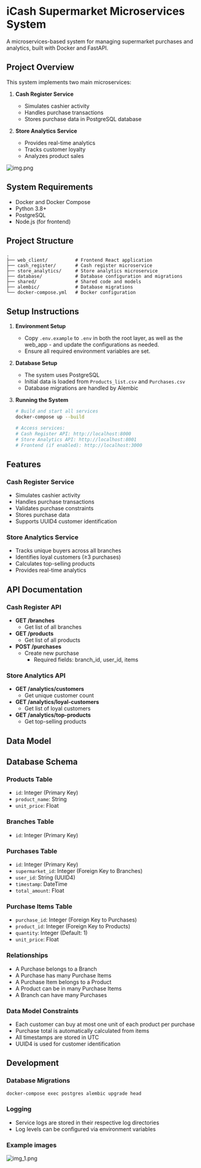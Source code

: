 # iCash Supermarket Microservices System

A microservices-based system for managing supermarket purchases and analytics, built with Docker and FastAPI.

## Project Overview

This system implements two main microservices:

1. **Cash Register Service**
    - Simulates cashier activity
    - Handles purchase transactions
    - Stores purchase data in PostgreSQL database

2. **Store Analytics Service**
    - Provides real-time analytics
    - Tracks customer loyalty
    - Analyzes product sales


![img.png](img.png)


## System Requirements

- Docker and Docker Compose
- Python 3.8+
- PostgreSQL
- Node.js (for frontend)

## Project Structure

```
.
├── web_client/          # Frontend React application
├── cash_register/       # Cash register microservice
├── store_analytics/     # Store analytics microservice
├── database/            # Database configuration and migrations
├── shared/              # Shared code and models
├── alembic/             # Database migrations
└── docker-compose.yml   # Docker configuration
```

## Setup Instructions

1. **Environment Setup**
    - Copy `.env.example` to `.env` in both the root layer, as well as the web_app - and update the configurations as needed.
    - Ensure all required environment variables are set.

2. **Database Setup**
    - The system uses PostgreSQL
    - Initial data is loaded from `Products_list.csv` and `Purchases.csv`
    - Database migrations are handled by Alembic

3. **Running the System**
   ```bash
   # Build and start all services
   docker-compose up --build
   
   # Access services:
   # Cash Register API: http://localhost:8000
   # Store Analytics API: http://localhost:8001
   # Frontend (if enabled): http://localhost:3000
   ```

## Features

### Cash Register Service

- Simulates cashier activity
- Handles purchase transactions
- Validates purchase constraints
- Stores purchase data
- Supports UUID4 customer identification

### Store Analytics Service

- Tracks unique buyers across all branches
- Identifies loyal customers (≥3 purchases)
- Calculates top-selling products
- Provides real-time analytics

## API Documentation

### Cash Register API

- **GET /branches**
    - Get list of all branches
- **GET /products**
    - Get list of all products
- **POST /purchases**
    - Create new purchase
        - Required fields: branch_id, user_id, items

### Store Analytics API

- **GET /analytics/customers**
    - Get unique customer count
- **GET /analytics/loyal-customers**
    - Get list of loyal customers
- **GET /analytics/top-products**
    - Get top-selling products

## Data Model

## Database Schema

### Products Table

- `id`: Integer (Primary Key)
- `product_name`: String
- `unit_price`: Float

### Branches Table

- `id`: Integer (Primary Key)

### Purchases Table

- `id`: Integer (Primary Key)
- `supermarket_id`: Integer (Foreign Key to Branches)
- `user_id`: String (UUID4)
- `timestamp`: DateTime
- `total_amount`: Float

### Purchase Items Table

- `purchase_id`: Integer (Foreign Key to Purchases)
- `product_id`: Integer (Foreign Key to Products)
- `quantity`: Integer (Default: 1)
- `unit_price`: Float

### Relationships

- A Purchase belongs to a Branch
- A Purchase has many Purchase Items
- A Purchase Item belongs to a Product
- A Product can be in many Purchase Items
- A Branch can have many Purchases

### Data Model Constraints

- Each customer can buy at most one unit of each product per purchase
- Purchase total is automatically calculated from items
- All timestamps are stored in UTC
- UUID4 is used for customer identification

## Development

### Database Migrations

```bash
docker-compose exec postgres alembic upgrade head
```

### Logging

- Service logs are stored in their respective log directories
- Log levels can be configured via environment variables

### Example images
![img_1.png](img_1.png)
